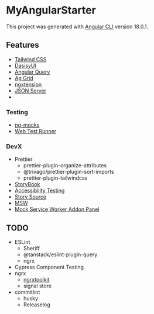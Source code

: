 # MyAngularStarter

This project was generated with [Angular CLI](https://github.com/angular/angular-cli) version 18.0.1.

## Features
- [Tailwind CSS](https://tailwindcss.com/docs/guides/angular) 
- [DasisyUI](https://daisyui.com/docs/install)
- [Angular Query](https://tanstack.com/query/latest/docs/framework/angular/installation)
- [Ag Grid](https://www.ag-grid.com/angular-data-grid/getting-started/)
- [ngxtension](https://www.npmjs.com/package/ngxtension)
- [JSON Server](https://www.npmjs.com/package/json-server)
- 
### Testing 
- [ng-mocks](https://ng-mocks.sudo.eu/extra/install)
- [Web Test Runner](https://dev.to/danywalls/testing-in-angular-replace-karma-to-web-test-runner-5gag)

### DevX
- Prettier
  - prettier-plugin-organize-attributes
  - @trivago/prettier-plugin-sort-imports
  - prettier-plugin-tailwindcss
-  [StoryBook](https://storybook.js.org/docs/angular/get-started/introduction)
  - [Accessibility Testing](https://storybook.js.org/docs/writing-tests/accessibility-testing)
  - [Story Source](https://www.npmjs.com/package/@storybook/addon-storysource) 
  - [MSW](https://storybook.js.org/addons/msw-storybook-addon)
  - [Mock Service Worker Addon Panel](https://storybook.js.org/addons/storybook-msw-addon)

## TODO
- ESLint
  - Sheriff
  - @tanstack/eslint-plugin-query
  - ngrx
- Cypress Component Testing
- ngrx
  - [ngrxtoolkit](https://github.com/angular-architects/ngrx-toolkit)
  - signal store
- commitlint
  - husky
  - Releaselog
